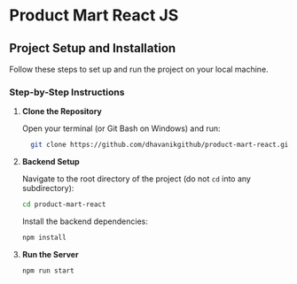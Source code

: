 # Product Mart React JS

## Project Setup and Installation

Follow these steps to set up and run the project on your local machine.


### Step-by-Step Instructions

1. **Clone the Repository**

   Open your terminal (or Git Bash on Windows) and run:
   ```sh
     git clone https://github.com/dhavanikgithub/product-mart-react.git
   ```

2. **Backend Setup**

   Navigate to the root directory of the project (do not `cd` into any subdirectory):
   ```sh
   cd product-mart-react
   ```

   Install the backend dependencies:
   ```sh
   npm install
   ```
   
3. **Run the Server**

   ```sh
   npm run start
   ```


